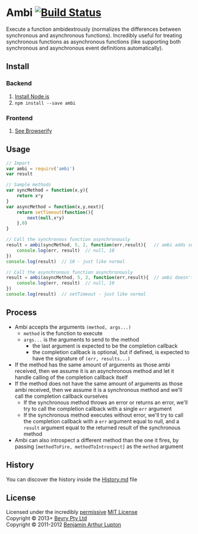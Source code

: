 # Ambi [![Build Status](https://secure.travis-ci.org/bevry/ambi.png?branch=master)](http://travis-ci.org/bevry/ambi)
Execute a function ambidextrously (normalizes the differences between synchronous and asynchronous functions).
Incredibly useful for treating synchronous functions as asynchronous functions (like supporting both synchronous and asynchronous event definitions automatically).



## Install

### Backend

1. [Install Node.js](http://bevry.me/node/install)
2. `npm install --save ambi`

### Frontend

1. [See Browserify](http://browserify.org)



## Usage

``` javascript
// Import
var ambi = require('ambi')
var result

// Sample methods
var syncMethod = function(x,y){
	return x*y
}
var asyncMethod = function(x,y,next){
	return setTimeout(function(){
		next(null,x*y)
	},0)
}

// Call the synchronous function asynchronously
result = ambi(syncMethod, 5, 2, function(err,result){   // ambi adds support for this asynchronous callback automatically
	console.log(err, result)  // null, 10
})
console.log(result)  // 10 - just like normal

// Call the asynchronous function asynchronously
result = ambi(asyncMethod, 5, 2, function(err,result){  // ambi doesn't do anything special here
	console.log(err, result)  // null, 10
})
console.log(result)  // setTimeout - just like normal
```



## Process

- Ambi accepts the arguments `(method, args...)`
	- `method` is the function to execute
	- `args...` is the arguments to send to the method
		- the last argument is expected to be the completion callback
		- the completion callback is optional, but if defined, is expected to have the signature of `(err, results...)`
- If the method has the same amount of arguments as those ambi received, then we assume it is an asynchronous method and let it handle calling of the completion callback itself
- If the method does not have the same amount of arguments as those ambi received, then we assume it is a synchronous method and we'll call the completion callback ourselves
	- If the synchronous method throws an error or returns an error, we'll try to call the completion callback with a single `err` argument
	- If the synchronous method executes without error, we'll try to call the completion callback with a `err` argument equal to null, and a `result` argument equal to the returned result of the synchronous method
- Ambi can also introspect a different method than the one it fires, by passing `[methodToFire, methodToIntrospect]` as the `method` argument



## History
You can discover the history inside the [History.md](https://github.com/bevry/ambi/blob/master/History.md#files) file



## License
Licensed under the incredibly [permissive](http://en.wikipedia.org/wiki/Permissive_free_software_licence) [MIT License](http://creativecommons.org/licenses/MIT/)
<br/>Copyright © 2013+ [Bevry Pty Ltd](http://bevry.me)
<br/>Copyright © 2011-2012 [Benjamin Arthur Lupton](http://balupton.com)
